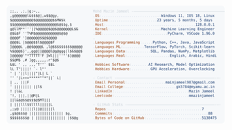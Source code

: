 <picture>
  <source srcset="https://raw.githubusercontent.com/mmazinjameel/mmazinjameel/main/dark_mode.svg?v=1744253760" media="(prefers-color-scheme: dark)">
  <img src="https://raw.githubusercontent.com/mmazinjameel/mmazinjameel/main/light_mode.svg?v=1744253760">
</picture>
